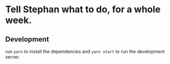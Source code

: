 # Tell Stephan what to do, for a whole week.

## Development

run `yarn` to install the dependencies and `yarn start` to run the development server.
